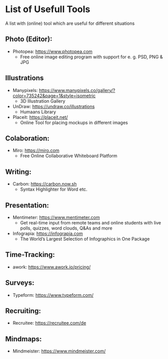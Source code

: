 # List of Usefull Tools
A list with (online) tool which are useful for different situations

## Photo (Editor):
- Photopea: https://www.photopea.com
  - Free online image editing program with support for e. g. PSD, PNG & JPG 
  
## Illustrations
- Manypixels: https://www.manypixels.co/gallery/?color=735242&page=1&style=isometric
  - 3D Illustration Gallery
- UnDraw: https://undraw.co/illustrations
  - Humaans Library
- Placeit: https://placeit.net/
  - Online Tool for placing mockups in different images

## Colaboration:
- Miro: https://miro.com
  - Free Online Collaborative Whiteboard Platform
  
## Writing:
- Carbon: https://carbon.now.sh
  - Syntax Highlighter for Word etc.

## Presentation: 
- Mentimeter: https://www.mentimeter.com
  - Get real-time input from remote teams and online students with live polls, quizzes, word clouds, Q&As and more
- Infograpia: https://infograpia.com
  - The World’s Largest Selection of Infographics in One Package

## Time-Tracking:
- awork: https://www.awork.io/pricing/

## Surveys:
- Typeform: https://www.typeform.com/

## Recruiting:
- Recruitee: https://recruitee.com/de

## Mindmaps:
- Mindmeister: https://www.mindmeister.com/
